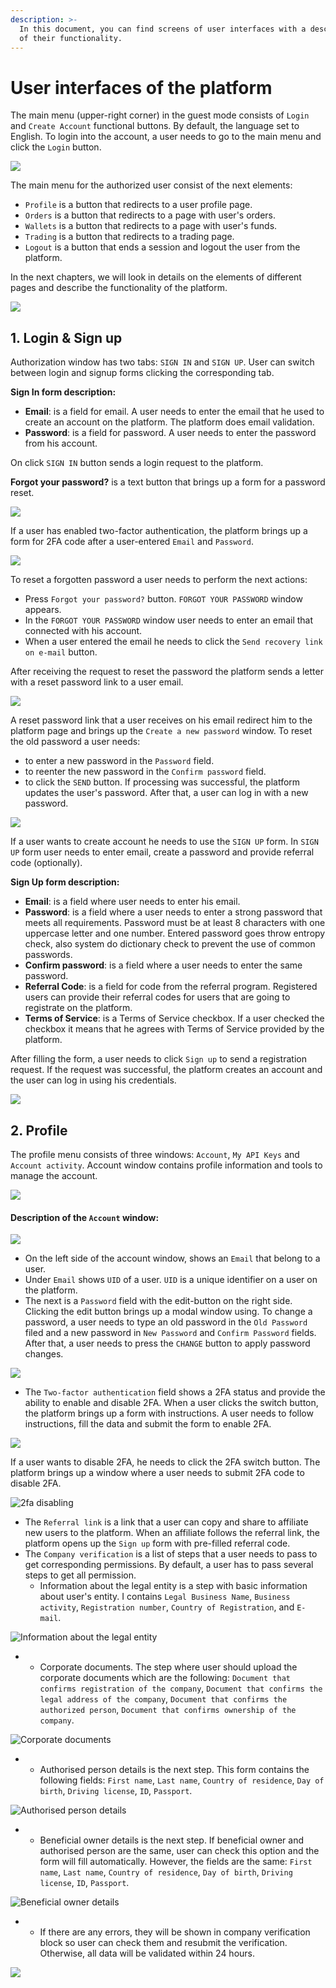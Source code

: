 ```yaml
---
description: >-
  In this document, you can find screens of user interfaces with a description
  of their functionality.
---
```


# User interfaces of the platform

The main menu \(upper-right corner\) in the guest mode consists of `Login` and `Create Account` functional buttons. By default, the language set to English. To login into the account, a user needs to go to the main menu and click the `Login` button.

![](../.gitbook/assets/image%20%2819%29.png)

The main menu for the authorized user consist of the next elements:

* `Profile` is a button that redirects to a user profile page.
* `Orders` is a button that redirects to a page with user's orders.
* `Wallets` is a button that redirects to a page with user's funds.
* `Trading` is a button that redirects to a trading page.
* `Logout` is a button that ends a session and logout the user from the platform.

In the next chapters, we will look in details on the elements of different pages and describe the functionality of the platform.

![](../.gitbook/assets/menu%20%281%29.jpg)

## 1. Login & Sign up

Authorization window has two tabs: `SIGN IN` and `SIGN UP`. User can switch between login and signup forms clicking the corresponding tab.

**Sign In form description:**

* **Email**: is a field for email. A user needs to enter the email that he used to create an account on the platform. The platform does email validation.
* **Password**: is a field for password. A user needs to enter the password from his account.

On click `SIGN IN` button sends a login request to the platform.

**Forgot your password?** is a text button that brings up a form for a password reset.

![](../.gitbook/assets/image%20%2815%29.png)



If a user has enabled two-factor authentication, the platform brings up a form for 2FA code after a user-entered `Email` and `Password`.

![](../.gitbook/assets/image%20%2813%29.png)

To reset a forgotten password a user needs to perform the next actions:

* Press `Forgot your password?` button. `FORGOT YOUR PASSWORD` window appears.
* In the `FORGOT YOUR PASSWORD` window user needs to enter an email that connected with his account.
* When a user entered the email he needs to click the `Send recovery link on e-mail` button.

After receiving the request to reset the password the platform sends a letter with a reset password link to a user email.

![](../.gitbook/assets/image%20%2816%29.png)

A reset password link that a user receives on his email redirect him to the platform page and brings up the `Create a new password` window. To reset the old password a user needs:

* to enter a new password in the `Password` field.
* to reenter the new password in the `Confirm password` field.
* to click the `SEND` button. If processing was successful, the platform updates the user's password. After that, a user can log in with a new password.

![](../.gitbook/assets/image%20%2812%29.png)

If a user wants to create account he needs to use the `SIGN UP` form. In `SIGN UP` form user needs to enter email, create a password and provide referral code \(optionally\).

**Sign Up form description:**

* **Email**: is a field where user needs to enter his email.
* **Password**: is a field where a user needs to enter a strong password that meets all requirements. Password must be at least 8 characters with one uppercase letter and one number. Entered password goes throw entropy check, also system do dictionary check to prevent the use of common passwords.
* **Confirm password**: is a field where a user needs to enter the same password.
* **Referral Code**: is a field for code from the referral program. Registered users can provide their referral codes for users that are going to registrate on the platform.
* **Terms of Service**: is a Terms of Service checkbox. If a user checked the checkbox it means that he agrees with Terms of Service provided by the platform.

After filling the form, a user needs to click `Sign up` to send a registration request. If the request was successful, the platform creates an account and the user can log in using his credentials.

![](../.gitbook/assets/image%20%2818%29.png)

## 2. Profile

The profile menu consists of three windows: `Account`, `My API Keys` and `Account activity`. Account window contains profile information and tools to manage the account.

![](../.gitbook/assets/image%20%2810%29.png)

#### Description of the `Account` window: <a id="description-of-the-account-window"></a>

![](../.gitbook/assets/image%20%2811%29.png)

* On the left side of the account window, shows an `Email` that belong to a user.
* Under `Email` shows `UID` of a user. `UID` is a unique identifier on a user on the platform.
* The next is a `Password` field with the edit-button on the right side. Clicking the edit button brings up a modal window using. To change a password, a user needs to type an old password in the `Old Password` filed and a new password in `New Password` and `Confirm Password` fields. After that, a user needs to press the `CHANGE` button to apply password changes.

![](../.gitbook/assets/image%20%2814%29.png)

* The `Two-factor authentication` field shows a 2FA status and provide the ability to enable and disable 2FA. When a user clicks the switch button, the platform brings up a form with instructions. A user needs to follow instructions, fill the data and submit the form to enable 2FA.

![](../.gitbook/assets/image%20%2817%29.png)

If a user wants to disable 2FA, he needs to click the 2FA switch button. The platform brings up a window where a user needs to submit 2FA code to disable 2FA.

![2fa disabling](https://www.openware.com/sdk/images/guides/baseapp/2fa_code_disabling.png)

* The `Referral link` is a link that a user can copy and share to affiliate new users to the platform. When an affiliate follows the referral link, the platform opens up the `Sign up` form with pre-filled referral code.
* The `Company verification` is a list of steps that a user needs to pass to get corresponding permissions. By default, a user has to pass several steps to get all permission. 
  * Information about the legal entity is a step with basic information about user's entity. I contains `Legal Business Name`, `Business activity`, `Registration number`, `Country of Registration`, and `E-mail`.

![Information about the legal entity](../.gitbook/assets/image%20%2822%29.png)

*  * Corporate documents. The step where user should upload the corporate documents which are the following: `Document that confirms registration of the company`, `Document that confirms the legal address of the company`, `Document that confirms the authorized person`, `Document that confirms ownership of the company`.

![Corporate documents](../.gitbook/assets/image%20%2823%29.png)

*  * Authorised person details is the next step. This form contains the following fields: `First name`, `Last name`, `Country of residence`, `Day of birth`, `Driving license`, `ID`, `Passport`.

![Authorised person details](../.gitbook/assets/image%20%2824%29.png)

*  * Beneficial owner details is the next step. If beneficial owner and authorised person are the same, user can check this option and the form will fill automatically. However, the fields are the same: `First name`, `Last name`, `Country of residence`, `Day of birth`, `Driving license`, `ID`, `Passport`.

![Beneficial owner details](../.gitbook/assets/image%20%2821%29.png)

*  * If there are any errors, they will be shown in company verification block so user can check them and resubmit the verification. Otherwise, all data will be validated within 24 hours.

![](../.gitbook/assets/image%20%2825%29.png)

